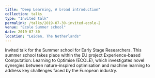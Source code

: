 ```yaml
---
title: "Deep Learning, A broad introduction"
collection: talks
type: "Invited talk"
permalink: /talks/2019-07-30-invited-ecole-2
venue: "Ecole Summer school"
date: 2019-07-30
location: "Leiden, The Netherlands"
---
```


Invited talk for the Summer school for Early Stage Researchers. This summer school takes place within the EU project Experience-based Computation: Learning to Optimise (ECOLE), which investigates novel synergies between nature-inspired optimisation and machine learning to address key challenges faced by the European industry.
